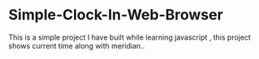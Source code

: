 # Simple-Clock-In-Web-Browser

This is a simple project I have built while learning javascript , this project shows current time along with meridian..
